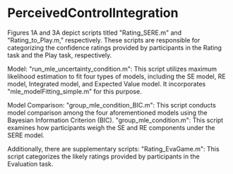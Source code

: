 # PerceivedControlIntegration


Figures 1A and 3A depict scripts titled "Rating_SERE.m" and "Rating_to_Play.m," respectively. These scripts are responsible for categorizing the confidence ratings provided by participants in the Rating task and the Play task, respectively.

Model:
"run_mle_uncertainty_condition.m": This script utilizes maximum likelihood estimation to fit four types of models, including the SE model, RE model, Integrated model, and Expected Value model. It incorporates "mle_modelFitting_simple.m" for this purpose.

Model Comparison:
"group_mle_condition_BIC.m": This script conducts model comparison among the four aforementioned models using the Bayesian Information Criterion (BIC).
"group_mle_condition.m": This script examines how participants weigh the SE and RE components under the SERE model.


Additionally, there are supplementary scripts:
"Rating_EvaGame.m": This script categorizes the likely ratings provided by participants in the Evaluation task.
